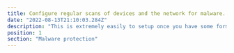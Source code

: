 ```yaml
---
title: Configure regular scans of devices and the network for malware.
date: "2022-08-13T21:10:03.284Z"
description: "This is extremely easily to setup once you have some form of anti-virus or anti-malware installed on your network as most applications will support regular, scheduled scans. Check the individual websites for your anti-malware to set this up. Consider a weekly or in some cases, up to daily scan of your network."
position: 1
section: "Malware protection"
---
```

